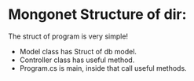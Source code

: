 # Mongonet Structure of dir:
The struct of program is very simple!

 - Model class has Struct of db model.
 - Controller class has useful method.
 - Program.cs is main, inside that call useful methods.

